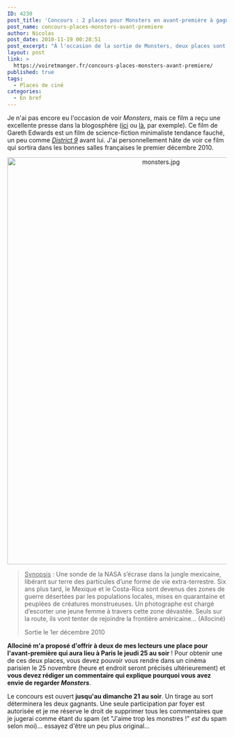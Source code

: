 ```yaml
---
ID: 4230
post_title: 'Concours : 2 places pour Monsters en avant-première à gagner !'
post_name: concours-places-monsters-avant-premiere
author: Nicolas
post_date: 2010-11-19 00:28:51
post_excerpt: "À l'occasion de la sortie de Monsters, deux places sont à gagner pour l'avant-première qui aura lieu le jeudi 25 novembre à Paris !"
layout: post
link: >
  https://voiretmanger.fr/concours-places-monsters-avant-premiere/
published: true
tags:
  - Places de ciné
categories:
  - En bref
---
```

<p>Je n'ai pas encore eu l'occasion de voir <em>Monsters</em>, mais ce film a reçu une excellente presse dans la blogosphère (<a href="http://www.plan-c.fr/article-critique-monsters-de-gareth-edwards-57889341.html">ici</a> ou <a href="http://www.filmosphere.com/2010/09/critique-etrange-festival-monsters-2010/">là</a>, par exemple). Ce film de Gareth Edwards est un film de science-fiction minimaliste tendance fauché, un peu comme <em><a href="https://voiretmanger.fr/2009/09/20/district-9-neill-blomkamp/">District 9</a></em> avant lui. J'ai personnellement hâte de voir ce film qui sortira dans les bonnes salles françaises le premier décembre 2010.</p>
<a href="http://www.allocine.fr/film/fichefilm_gen_cfilm=183325.html"> </a>
<p style="text-align: center;"><a href="http://www.allocine.fr/film/fichefilm_gen_cfilm=183325.html"></a></p>
<a href="http://www.allocine.fr/film/fichefilm_gen_cfilm=183325.html"></a>

<a href="http://www.allocine.fr/film/fichefilm_gen_cfilm=183325.html">
<div style="text-align: center;"><img class="aligncenter" src="https://voiretmanger.fr/wp-content/uploads/2010/11/monsters.jpg" border="0" alt="monsters.jpg" width="690" height="933" /></div>
</a>
<blockquote>
<p><span style="text-decoration: underline;">Synopsis</span> : Une sonde de la NASA s’écrase dans la jungle mexicaine, libérant sur terre des particules d’une forme de vie extra-terrestre. Six ans plus tard, le Mexique et le Costa-Rica sont devenus des zones de guerre désertées par les populations locales, mises en quarantaine et peuplées de créatures monstrueuses. Un photographe est chargé d’escorter une jeune femme à travers cette zone dévastée. Seuls sur la route, ils vont tenter de rejoindre la frontière américaine... (Allociné)</p>
Sortie le 1er décembre 2010</blockquote>
<p><strong>Allociné m'a proposé d'offrir à deux de mes lecteurs une place pour l'avant-première qui aura lieu à Paris le jeudi 25 au soir</strong> ! Pour obtenir une de ces deux places, vous devez pouvoir vous rendre dans un cinéma parisien le 25 novembre (heure et endroit seront précisés ultérieurement) et <strong>vous devez rédiger un commentaire qui explique pourquoi vous avez envie de regarder <em>Monsters</em></strong>.</p>
<p>Le concours est ouvert <strong>jusqu'au dimanche 21 au soir</strong>. Un tirage au sort déterminera les deux gagnants. Une seule participation par foyer est autorisée et je me réserve le droit de supprimer tous les commentaires que je jugerai comme étant du spam (et "J'aime trop les monstres !" <em>est</em> du spam selon moi)… essayez d'être un peu plus original…</p>